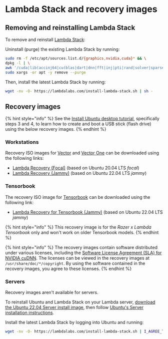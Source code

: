 # Lambda Stack and recovery images

## Removing and reinstalling Lambda Stack

To remove and reinstall [Lambda Stack](https://lambdalabs.com/lambda-stack-deep-learning-software):

Uninstall (purge) the existing Lambda Stack by running:

```bash
sudo rm -f /etc/apt/sources.list.d/{graphics,nvidia,cuda}* && \
dpkg -l | \
awk '/cuda|lib(accinj64|cu(blas|dart|dnn|fft|inj|pti|rand|solver|sparse)|magma|nccl|npp|nv[^p])|nv(idia|ml)|tensor(flow|board)|torch/ { print $2 }' | \
sudo xargs -or apt -y remove --purge
```

Then, install the latest Lambda Stack by running:

```bash
wget -nv -O- https://lambdalabs.com/install-lambda-stack.sh | sh -
```

## Recovery images

{% hint style="info" %}
See the [Install Ubuntu desktop tutorial](https://ubuntu.com/tutorials/install-ubuntu-desktop), specifically steps 3 and 4, to learn how to create and boot a USB stick (flash drive) using the below recovery images.
{% endhint %}

### Workstations

Recovery ISO images for [Vector](https://lambdalabs.com/gpu-workstations/vector) and [Vector One](https://lambdalabs.com/gpu-workstations/vector-one) can be downloaded using the following links:

* [Lambda Recovery (Focal)](https://files.lambdalabs.com/recovery/lambda-recovery-focal-20230704.iso) (based on Ubuntu 20.04 LTS _focal_)
* [Lambda Recovery (Jammy)](https://files.lambdalabs.com/recovery/lambda-recovery-jammy-20230704.iso) (based on Ubuntu 22.04 LTS _jammy_)

### Tensorbook

The recovery ISO image for [Tensorbook](https://lambdalabs.com/deep-learning/laptops/tensorbook) can be downloaded using the following link:

* [Lambda Recovery for Tensorbook (Jammy)](https://files.lambdalabs.com/recovery/tensorbook-jammy-20230704.iso) (based on Ubuntu 22.04 LTS _jammy_)

{% hint style="info" %}
This recovery image is for the _Razer x Lambda Tensorbook_ only and won't work on older Tensorbook models.
{% endhint %}

{% hint style="info" %}
The recovery images contain software distributed under various licenses, including the [Software License Agreement (SLA) for NVIDIA cuDNN](https://docs.nvidia.com/deeplearning/cudnn/sla/index.html). The licenses can be viewed in the recovery images at `/usr/share/doc/*/copyright`. By using the software contained in the recovery images, you agree to these licenses.
{% endhint %}

### Servers

Recovery images aren't available for servers.

To reinstall Ubuntu and Lambda Stack on your Lambda server, [download the Ubuntu 22.04 Server install image](https://releases.ubuntu.com/22.04/), then follow [Ubuntu's Server installation instructions](https://ubuntu.com/server/docs/installation).

Install the latest Lambda Stack by logging into Ubuntu and running:

```bash
wget -nv -O- https://lambdalabs.com/install-lambda-stack.sh | I_AGREE_TO_THE_CUDNN_LICENSE=1 sh -
```
